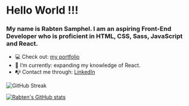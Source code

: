 # Hello World !!!
### My name is Rabten Samphel. I am an aspiring Front-End Developer who is proficient in HTML, CSS, Sass, JavaScript and React.

- 💻 Check out: [my portfolio](https://rabtennamgyal.github.io/TOP-Project-personal-portfolio/dist/index.html)
- 🌱 I’m currently: expanding my knowledge of React.
- 📭 Contact me through: [LinkedIn](https://www.linkedin.com/in/rabten-samphel-53171a1bb/)
     
![GitHub Streak](https://github-readme-streak-stats.herokuapp.com?user=rabtennamgyal&theme=soft-green)
  
[![Rabten's GitHub stats](https://github-readme-stats.vercel.app/api?username=rabtennamgyal&show_icons=true&theme=dark)](https://github.com/rabtennamgyal/github-readme-stats)
